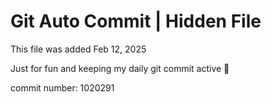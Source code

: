# Git Auto Commit | Hidden File

This file was added Feb 12, 2025

Just for fun and keeping my daily git commit active 🤪

commit number: 1020291

